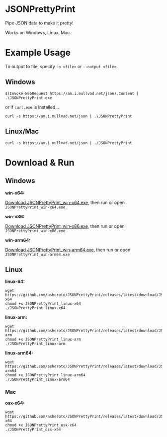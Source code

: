 ﻿
# JSONPrettyPrint
Pipe JSON data to make it pretty!

Works on Windows, Linux, Mac.

# Example Usage

To output to file, specify `-o <file>` or `--output <file>`.

## Windows

`$(Invoke-WebRequest https://am.i.mullvad.net/json).Content | .\JSONPrettyPrint.exe`

or if `curl.exe` is installed...

`curl -s https://am.i.mullvad.net/json | .\JSONPrettyPrint`

## Linux/Mac
`curl -s https://am.i.mullvad.net/json | ./JSONPrettyPrint`

# Download & Run

## Windows

**win-x64:**

[Download JSONPrettyPrint_win-x64.exe](<https://github.com/asheroto/JSONPrettyPrint/releases/latest/download/JSONPrettyPrint_win-x64.exe>), then run or open `JSONPrettyPrint_win-x64.exe`

**win-x86:**

[Download JSONPrettyPrint_win-x86.exe](<https://github.com/asheroto/JSONPrettyPrint/releases/latest/download/JSONPrettyPrint_win-x86.exe>), then run or open `JSONPrettyPrint_win-x86.exe`

**win-arm64:**

[Download JSONPrettyPrint_win-arm64.exe](<https://github.com/asheroto/JSONPrettyPrint/releases/latest/download/JSONPrettyPrint_win-arm64.exe>), then run or open `JSONPrettyPrint_win-arm64.exe`

## Linux

**linux-64:**
```
wget https://github.com/asheroto/JSONPrettyPrint/releases/latest/download/JSONPrettyPrint_linux-x64
chmod +x JSONPrettyPrint_linux-x64
./JSONPrettyPrint_linux-x64
```

**linux-arm:**
```
wget https://github.com/asheroto/JSONPrettyPrint/releases/latest/download/JSONPrettyPrint_linux-arm
chmod +x JSONPrettyPrint_linux-arm
./JSONPrettyPrint_linux-arm
```

**linux-arm64:**
```
wget https://github.com/asheroto/JSONPrettyPrint/releases/latest/download/JSONPrettyPrint_linux-arm64
chmod +x JSONPrettyPrint_linux-arm64
./JSONPrettyPrint_linux-arm64
```

### Mac

**osx-x64:**
```
wget https://github.com/asheroto/JSONPrettyPrint/releases/latest/download/JSONPrettyPrint_osx-x64
chmod +x JSONPrettyPrint_osx-x64
./JSONPrettyPrint_osx-x64
```
